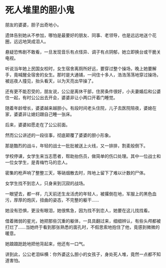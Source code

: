 # 死人堆里的胆小鬼

朋友的婆婆，胆子出奇地小。 

遗体告别她从不参加，哪怕是最要好的朋友、同事、老领导，也是远远地送个花圈，远远地哭成泪人。 

悬疑恐怖剧不敢看，一旦发现音乐有点怪异、调子有点阴郁，她立即换台或干脆关电视。 

听说当年她上民国女校时，女生宿舍离厕所好远，要穿过整个操场，晚上她要解手，竟喊醒全宿舍的女生。那时是大通铺，一间住十多人，浩浩荡荡地穿过操场，被巡夜人撞见，抬头看天，以为天亮出早操了。 

还有更不能忍受的，朋友说，公公是离休干部，住房条件很好，小夫妻婚后和公婆住一起，有时公公出去开会，婆婆非让小两口开着门睡觉。 

随着年龄增长，婆婆越来越胆小。有段时间老头住院，儿子去医院陪夜，婆媳在家，婆婆非让媳妇跟自己睡一张床。 

后来，婆婆如愿走在了公公前面。 

然而公公讲述的一段往事，彻底颠覆了婆婆的胆小形象。 

那是酷烈的战斗，年轻的战士一批批被送上火线，又一排排，割麦般倒下。 

学校停课，女学生来当志愿者，帮助抬伤员，做简单的伤口处理。其中一位战士和一位女学生，是青梅竹马的恋人。 

密集的枪声响了整整三天，等硝烟散去时，阵地上留下了难以计数的尸体。 

女学生找不到恋人，只身来到沉寂的战场。 

一眼望去，都一样，几天前还生龙活虎的年轻人，被撂倒在地，军服上的黑色血污，厚厚的炮灰，扭曲的姿态，不完整的躯干…… 

她没有恐惧，更没有眼泪，她很焦急，因为找不到恋人，她要在这儿找找看。 

借着微弱的星光，她把那些沉重的躯体，一具具翻过来，细细辨认，有些头颅都被打烂了……当她终于看到那张熟悉的面孔时，不假思索地抱住了他，竟感到微微的暖意。 

她踉踉跄跄地把他背起来，他还有一口气。 

讲到此，公公老泪纵横：你外婆这么胆小的女孩子，身处死人堆，竟然一点都不知道害怕。